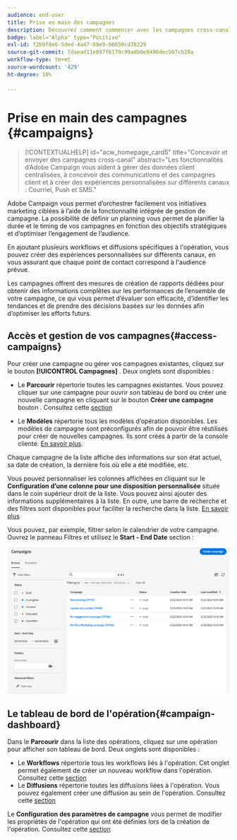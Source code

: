 ```yaml
---
audience: end-user
title: Prise en main des campagnes
description: Découvrez comment commencer avec les campagnes cross-canal.
badge: label="Alpha" type="Positive"
exl-id: f2b9f8e6-5ded-4a47-89e9-96650cd78229
source-git-commit: 7daead11e097f6179c99adb0e9496dec567cb29a
workflow-type: tm+mt
source-wordcount: '429'
ht-degree: 10%

---
```



# Prise en main des campagnes {#campaigns}

>[!CONTEXTUALHELP]
>id="acw_homepage_card5"
>title="Concevoir et envoyer des campagnes cross-canal"
>abstract="Les fonctionnalités d’Adobe Campaign vous aident à gérer des données client centralisées, à concevoir des communications et des campagnes client et à créer des expériences personnalisées sur différents canaux : Courriel, Push et SMS."

Adobe Campaign vous permet d’orchestrer facilement vos initiatives marketing ciblées à l’aide de la fonctionnalité intégrée de gestion de campagne. La possibilité de définir un planning vous permet de planifier la durée et le timing de vos campagnes en fonction des objectifs stratégiques et d’optimiser l’engagement de l’audience.

En ajoutant plusieurs workflows et diffusions spécifiques à l&#39;opération, vous pouvez créer des expériences personnalisées sur différents canaux, en vous assurant que chaque point de contact correspond à l&#39;audience prévue.

Les campagnes offrent des mesures de création de rapports dédiées pour obtenir des informations complètes sur les performances de l’ensemble de votre campagne, ce qui vous permet d’évaluer son efficacité, d’identifier les tendances et de prendre des décisions basées sur les données afin d’optimiser les efforts futurs.

<!--
Use Adobe Campaign to create cross-channel campaigns. With its marketing campaign orchestration capabilities, you can manage and centralize customer data, design customer communications and campaigns, and create personalized experiences across different channels. In this version, email, push and SMS channels are available.

Design and execute high-volume email campaigns to deliver personalized messages, for all platforms and screen sizes. 
Measure the effectiveness of your deliveries with detailed reports including the counts of opens, clicks, forwards, and more. With Adobe Campaign segmentation capabilities, you can run queries against a high-volume database, and easily define dynamic marketing segments which perfectly target your campaigns.
-->

<!--
Get Started with campaigns
Adobe Campaign offers a set of solutions that help you personalize and deliver campaigns across all of your online and offline channels. You can create, configure, execute and analyze marketing campaigns. All marketing campaigns can be managed from a unified control center. Discover how to browse and create marketing campaigns in this section.

Campaigns include actions (deliveries) and processes (importing or extracting files), as well as resources (marketing documents, delivery outlines). They are used in marketing campaigns. Campaigns are part of a program, and programs are included in a campaign plan.
-->

## Accès et gestion de vos campagnes{#access-campaigns}

Pour créer une campagne ou gérer vos campagnes existantes, cliquez sur le bouton **[!UICONTROL Campagnes]** . Deux onglets sont disponibles :

* Le **Parcourir** répertorie toutes les campagnes existantes. Vous pouvez cliquer sur une campagne pour ouvrir son tableau de bord ou créer une nouvelle campagne en cliquant sur le bouton **Créer une campagne** bouton . Consultez cette [section](create-campaigns.md#create-campaigns)

* Le **Modèles** répertorie tous les modèles d’opération disponibles. Les modèles de campagne sont préconfigurés afin de pouvoir être réutilisés pour créer de nouvelles campagnes. Ils sont créés à partir de la console cliente. [En savoir plus](https://experienceleague.adobe.com/docs/campaign/automation/campaign-orchestration/marketing-campaign-templates.html?lang=fr).

Chaque campagne de la liste affiche des informations sur son état actuel, sa date de création, la dernière fois où elle a été modifiée, etc.

Vous pouvez personnaliser les colonnes affichées en cliquant sur le **Configuration d’une colonne pour une disposition personnalisée** située dans le coin supérieur droit de la liste. Vous pouvez ainsi ajouter des informations supplémentaires à la liste. En outre, une barre de recherche et des filtres sont disponibles pour faciliter la recherche dans la liste. [En savoir plus](../get-started/user-interface.md#list-screens)

Vous pouvez, par exemple, filtrer selon le calendrier de votre campagne. Ouvrez le panneau Filtres et utilisez le **Start - End Date** section :

![Liste des campagnes](assets/campaign-filter-on-dates.png)

## Le tableau de bord de l&#39;opération{#campaign-dashboard}

Dans le **Parcourir** dans la liste des opérations, cliquez sur une opération pour afficher son tableau de bord. Deux onglets sont disponibles :

* Le **Workflows** répertorie tous les workflows liés à l&#39;opération. Cet onglet permet également de créer un nouveau workflow dans l&#39;opération. Consultez cette [section](create-campaigns.md#create-campaigns)
* Le **Diffusions** répertorie toutes les diffusions liées à l&#39;opération. Vous pouvez également créer une diffusion au sein de l&#39;opération. Consultez cette [section](create-campaigns.md#create-campaigns)

Le **Configuration des paramètres de campagne** vous permet de modifier les propriétés de l&#39;opération qui ont été définies lors de la création de l&#39;opération. Consultez cette [section](create-campaigns.md#create-campaigns)

